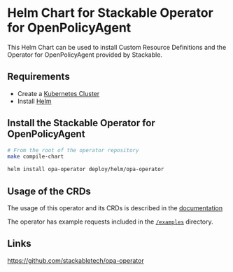 <!-- markdownlint-disable MD034 -->
# Helm Chart for Stackable Operator for OpenPolicyAgent

This Helm Chart can be used to install Custom Resource Definitions and the Operator for OpenPolicyAgent provided by Stackable.

## Requirements

- Create a [Kubernetes Cluster](../Readme.md)
- Install [Helm](https://helm.sh/docs/intro/install/)

## Install the Stackable Operator for OpenPolicyAgent

```bash
# From the root of the operator repository
make compile-chart

helm install opa-operator deploy/helm/opa-operator
```

## Usage of the CRDs

The usage of this operator and its CRDs is described in the [documentation](https://docs.stackable.tech/opa/index.html)

The operator has example requests included in the [`/examples`](https://github.com/stackabletech/opa-operator/tree/main/examples) directory.

## Links

<https://github.com/stackabletech/opa-operator>

